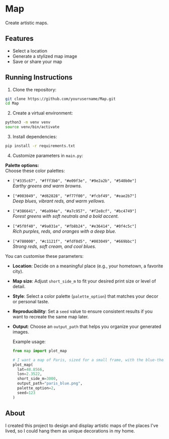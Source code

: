 # Map

Create artistic maps.

## Features

- Select a location
- Generate a stylized map image
- Save or share your map

## Running Instructions

1. Clone the repository:
  ```bash
  git clone https://github.com/yourusername/Map.git
  cd Map
  ```
2. Create a virtual environment:
  ```bash
  python3 -m venv venv
  source venv/bin/activate
  ```
3. Install dependencies:
  ```bash
  pip install -r requirements.txt
  ```
4. Customize parameters in `main.py`:
  
  **Palette options:**  
  Choose these color palettes:

  - `["#335c67", "#fff3b0", "#e09f3e", "#9e2a2b", "#540b0e"]`  
    *Earthy greens and warm browns.*

  - `["#003049", "#d62828", "#f77f00", "#fcbf49", "#eae2b7"]`  
    *Deep blues, vibrant reds, and warm yellows.*

  - `["#386641", "#6a994e", "#a7c957", "#f2e8cf", "#bc4749"]`  
    *Forest greens with soft neutrals and a bold accent.*

  - `["#5f0f40", "#9a031e", "#fb8b24", "#e36414", "#0f4c5c"]`  
    *Rich purples, reds, and oranges with a deep blue.*

  - `["#780000", "#c1121f", "#fdf0d5", "#003049", "#669bbc"]`  
    *Strong reds, soft cream, and cool blues.*

You can customise these parameters:

  - **Location**: Decide on a meaningful place (e.g., your hometown, a favorite city).
  - **Map size**: Adjust `short_side_m` to fit your desired print size or level of detail.
  - **Style**: Select a color palette (`palette_option`) that matches your decor or personal taste.
  - **Reproducibility**: Set a `seed` value to ensure consistent results if you want to recreate the same map later.
  - **Output**: Choose an `output_path` that helps you organize your generated images.

    Example usage:

    ```python
    from map import plot_map

    # I want a map of Paris, sized for a small frame, with the blue-themed palette.
    plot_map(
      lat=48.8566,
      lon=2.3522,
      short_side_m=3000,
      output_path="paris_blue.png",
      palette_option=2,  
      seed=123
    )
    ```



## About

I created this project to design and display artistic maps of the places I've lived, so I could hang them as unique decorations in my home.
